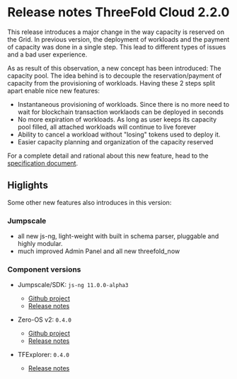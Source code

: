 # Release notes ThreeFold Cloud 2.2.0

This release introduces a major change in the way capacity is reserved on the Grid. In previous version, the deployment of workloads and the payment of capacity was done in a single step. This lead to different types of issues and a bad user experience.

As as result of this observation, a new concept has been introduced: The capacity pool. The idea behind is to decouple the reservation/payment of capacity from the provisioning of workloads. Having these 2 steps split apart enable nice new features:

* Instantaneous provisioning of workloads. Since there is no more need to wait for blockchain transaction worklaods can be deployed in seconds
* No more expiration of workloads. As long as user keeps its capacity pool filled, all attached workloads will continue to live forever
* Ability to cancel a workload without "losing" tokens used to deploy it.
* Easier capacity planning and organization of the capacity reserved

For a complete detail and rational about this new feature, head to the [specification document](https://github.com/threefoldtech/tfexplorer/blob/master/specs/modify_IT_contract_over_time.md).

## Higlights

Some other new features also introduces in this version:

### Jumpscale

* all new js-ng, light-weight with built in schema parser, pluggable and highly modular.
* much improved Admin Panel and all new threefold_now

### Component versions

* Jumpscale/SDK: `js-ng 11.0.0-alpha3`
  + [Github project](https://github.com/orgs/Threefoldtech/projects/104)
  + [Release notes](https://github.com/threefoldtech/js-sdk/releases/tag/v11.0.0-a3)

* Zero-OS v2: `0.4.0`
  + [Github project](https://github.com/orgs/threefoldtech/projects/72)
  + [Release notes](https://github.com/threefoldtech/zos/releases/tag/v0.4.0)

* TFExplorer: `0.4.0`
  + [Release notes](https://github.com/Threefoldtech/tfexplorer/releases/tag/v0.4.0)
